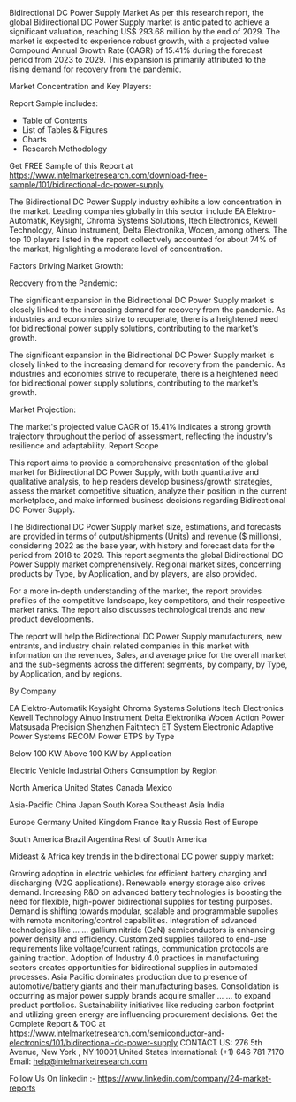 Bidirectional DC Power Supply Market
As per this research report, the global Bidirectional DC Power Supply market is anticipated to achieve a significant valuation, reaching US$ 293.68 million by the end of 2029. The market is expected to experience robust growth, with a projected value Compound Annual Growth Rate (CAGR) of 15.41% during the forecast period from 2023 to 2029. This expansion is primarily attributed to the rising demand for recovery from the pandemic.



Market Concentration and Key Players:

Report Sample includes:
- Table of Contents
- List of Tables & Figures
- Charts
- Research Methodology

Get FREE Sample of this Report at https://www.intelmarketresearch.com/download-free-sample/101/bidirectional-dc-power-supply




The Bidirectional DC Power Supply industry exhibits a low concentration in the market.
Leading companies globally in this sector include EA Elektro-Automatik, Keysight, Chroma Systems Solutions, Itech Electronics, Kewell Technology, Ainuo Instrument, Delta Elektronika, Wocen, among others.
The top 10 players listed in the report collectively accounted for about 74% of the market, highlighting a moderate level of concentration.


Factors Driving Market Growth:



Recovery from the Pandemic:


The significant expansion in the Bidirectional DC Power Supply market is closely linked to the increasing demand for recovery from the pandemic.
As industries and economies strive to recuperate, there is a heightened need for bidirectional power supply solutions, contributing to the market's growth.


The significant expansion in the Bidirectional DC Power Supply market is closely linked to the increasing demand for recovery from the pandemic.
As industries and economies strive to recuperate, there is a heightened need for bidirectional power supply solutions, contributing to the market's growth.


Market Projection:



The market's projected value CAGR of 15.41% indicates a strong growth trajectory throughout the period of assessment, reflecting the industry's resilience and adaptability.
Report Scope



This report aims to provide a comprehensive presentation of the global market for Bidirectional DC Power Supply, with both quantitative and qualitative analysis, to help readers develop business/growth strategies, assess the market competitive situation, analyze their position in the current marketplace, and make informed business decisions regarding Bidirectional DC Power Supply.



The Bidirectional DC Power Supply market size, estimations, and forecasts are provided in terms of output/shipments (Units) and revenue ($ millions), considering 2022 as the base year, with history and forecast data for the period from 2018 to 2029. This report segments the global Bidirectional DC Power Supply market comprehensively. Regional market sizes, concerning products by Type, by Application, and by players, are also provided.



For a more in-depth understanding of the market, the report provides profiles of the competitive landscape, key competitors, and their respective market ranks. The report also discusses technological trends and new product developments.



The report will help the Bidirectional DC Power Supply manufacturers, new entrants, and industry chain related companies in this market with information on the revenues, Sales, and average price for the overall market and the sub-segments across the different segments, by company, by Type, by Application, and by regions.

By Company



EA Elektro-Automatik
Keysight
Chroma Systems Solutions
Itech Electronics
Kewell Technology
Ainuo Instrument
Delta Elektronika
Wocen
Action Power
Matsusada Precision
Shenzhen Faithtech
ET System Electronic
Adaptive Power Systems
RECOM Power
ETPS
by Type



Below 100 KW
Above 100 KW
by Application



Electric Vehicle
Industrial
Others
Consumption by Region



North America
United States
Canada
Mexico


Asia-Pacific
China
Japan
South Korea
Southeast Asia
India


Europe
Germany
United Kingdom
France
Italy
Russia
Rest of Europe


South America
Brazil
Argentina
Rest of South America


Mideast & Africa
key trends in the bidirectional DC power supply market:



Growing adoption in electric vehicles for efficient battery charging and discharging (V2G applications). Renewable energy storage also drives demand.
Increasing R&D on advanced battery technologies is boosting the need for flexible, high-power bidirectional supplies for testing purposes.
Demand is shifting towards modular, scalable and programmable supplies with remote monitoring/control capabilities.
Integration of advanced technologies like ... ... gallium nitride (GaN) semiconductors is enhancing power density and efficiency.
Customized supplies tailored to end-use requirements like voltage/current ratings, communication protocols are gaining traction.
Adoption of Industry 4.0 practices in manufacturing sectors creates opportunities for bidirectional supplies in automated processes.
Asia Pacific dominates production due to presence of automotive/battery giants and their manufacturing bases.
Consolidation is occurring as major power supply brands acquire smaller ... ... to expand product portfolios.
Sustainability initiatives like reducing carbon footprint and utilizing green energy are influencing procurement decisions.
Get the Complete Report & TOC at https://www.intelmarketresearch.com/semiconductor-and-electronics/101/bidirectional-dc-power-supply
CONTACT US:
276 5th Avenue, New York , NY 10001,United States
International: (+1) 646 781 7170
Email: help@intelmarketresearch.com

Follow Us On linkedin :- https://www.linkedin.com/company/24-market-reports
